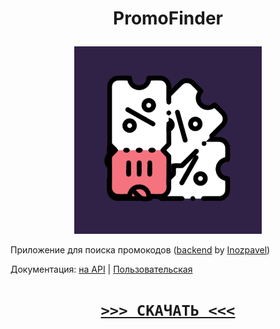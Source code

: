# <p align="center"> PromoFinder
<p align="center"><img width="300" src="app/src/main/ic_launcher-playstore.png"></p>

Приложение для поиска промокодов ([backend](https://gitlab.com/p6505) by [Inozpavel](https://github.com/Inozpavel))

Документация: [на API](http://mc.icomm.pro:9080/swagger/index.html) | [Пользовательская](https://promofinder.fandom.com/ru/wiki/PromoFinder_%D0%92%D0%B8%D0%BA%D0%B8#%D0%9D%D0%B0%D0%B2%D0%B8%D0%B3%D0%B0%D1%86%D0%B8%D1%8F)

# <p align="center"> [**`>>> СКАЧАТЬ <<<`**](https://github.com/MaxBQb/PromoFinder/releases/latest/download/PromoFinder.apk)
